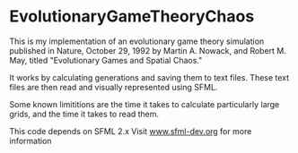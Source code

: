 EvolutionaryGameTheoryChaos
===========================

This is my implementation of an evolutionary game theory simulation published in Nature, October 29, 1992 by
Martin A. Nowack, and Robert M. May, titled "Evolutionary Games and Spatial Chaos."

It works by calculating generations and saving them to text files. These text files are then read and visually represented
using SFML.

Some known limititions are the time it takes to calculate particularly large grids, and the time it takes to read them.

This code depends on SFML 2.x
Visit www.sfml-dev.org for more information


